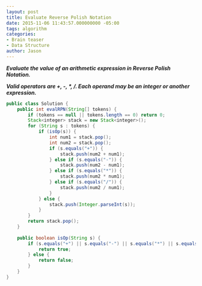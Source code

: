 ```yaml
---
layout: post
title: Evaluate Reverse Polish Notation
date: 2015-11-06 11:43:57.000000000 -05:00
tags: algorithm
categories:
- Brain teaser
- Data Structure
author: Jason
---
```

<p><strong><em>Evaluate the value of an arithmetic expression in Reverse Polish Notation.</p>

Valid operators are +, -, *, /. Each operand may be an integer or another expression.</em></strong></p>
``` java
public class Solution {
    public int evalRPN(String[] tokens) {
        if (tokens == null || tokens.length == 0) return 0;
        Stack<integer> stack = new Stack<integer>();
        for (String s : tokens) {
            if (isOp(s)) {
                int num1 = stack.pop();
                int num2 = stack.pop();
                if (s.equals("+")) {
                    stack.push(num2 + num1);
                } else if (s.equals("-")) {
                    stack.push(num2 - num1);
                } else if (s.equals("*")) {
                    stack.push(num2 * num1);
                } else if (s.equals("/")) {
                    stack.push(num2 / num1);
                }
            } else {
                stack.push(Integer.parseInt(s));
            }
        }
        return stack.pop();
    }
    
    public boolean isOp(String s) {
        if (s.equals("+") || s.equals("-") || s.equals("*") || s.equals("/")) {
            return true;
        } else {
            return false;
        }
    }
}
```
